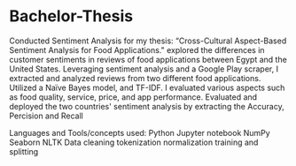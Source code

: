 # Bachelor-Thesis
Conducted Sentiment Analysis for my thesis: “Cross-Cultural Aspect-Based Sentiment Analysis for Food Applications."
explored the differences in customer sentiments in reviews of food applications between Egypt
 and the United States. Leveraging sentiment analysis and a Google Play scraper, I extracted and
 analyzed reviews from two different food applications. Utilized a Naïve Bayes model, and TF-IDF. I evaluated
 various aspects such as food quality, service, price, and app performance. Evaluated and deployed the two countries' sentiment analysis by extracting the Accuracy, Percision and Recall

 Languages and Tools/concepts used:
 Python
 Jupyter notebook
 NumPy
 Seaborn
 NLTK
 Data cleaning
 tokenization
 normalization
 training and splitting 
 
